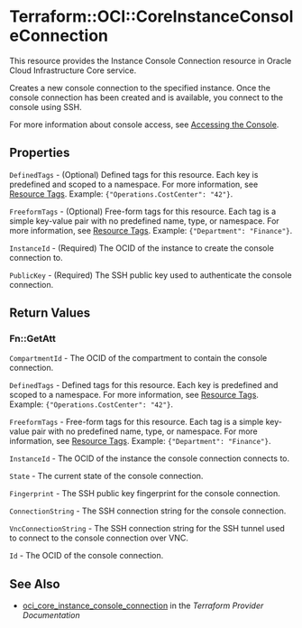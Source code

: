 # Terraform::OCI::CoreInstanceConsoleConnection

This resource provides the Instance Console Connection resource in Oracle Cloud Infrastructure Core service.

Creates a new console connection to the specified instance.
Once the console connection has been created and is available,
you connect to the console using SSH.

For more information about console access, see [Accessing the Console](https://docs.cloud.oracle.com/iaas/Content/Compute/References/serialconsole.htm).

## Properties

`DefinedTags` - (Optional) Defined tags for this resource. Each key is predefined and scoped to a namespace. For more information, see [Resource Tags](https://docs.cloud.oracle.com/iaas/Content/General/Concepts/resourcetags.htm).  Example: `{"Operations.CostCenter": "42"}`.

`FreeformTags` - (Optional) Free-form tags for this resource. Each tag is a simple key-value pair with no predefined name, type, or namespace. For more information, see [Resource Tags](https://docs.cloud.oracle.com/iaas/Content/General/Concepts/resourcetags.htm).  Example: `{"Department": "Finance"}`.

`InstanceId` - (Required) The OCID of the instance to create the console connection to.

`PublicKey` - (Required) The SSH public key used to authenticate the console connection.


## Return Values

### Fn::GetAtt

`CompartmentId` - The OCID of the compartment to contain the console connection.

`DefinedTags` - Defined tags for this resource. Each key is predefined and scoped to a namespace. For more information, see [Resource Tags](https://docs.cloud.oracle.com/iaas/Content/General/Concepts/resourcetags.htm).  Example: `{"Operations.CostCenter": "42"}`.

`FreeformTags` - Free-form tags for this resource. Each tag is a simple key-value pair with no predefined name, type, or namespace. For more information, see [Resource Tags](https://docs.cloud.oracle.com/iaas/Content/General/Concepts/resourcetags.htm).  Example: `{"Department": "Finance"}`.

`InstanceId` - The OCID of the instance the console connection connects to.

`State` - The current state of the console connection.

`Fingerprint` - The SSH public key fingerprint for the console connection.

`ConnectionString` - The SSH connection string for the console connection.

`VncConnectionString` - The SSH connection string for the SSH tunnel used to connect to the console connection over VNC.

`Id` - The OCID of the console connection.

## See Also

* [oci_core_instance_console_connection](https://www.terraform.io/docs/providers/oci/r/core_instance_console_connection.html) in the _Terraform Provider Documentation_